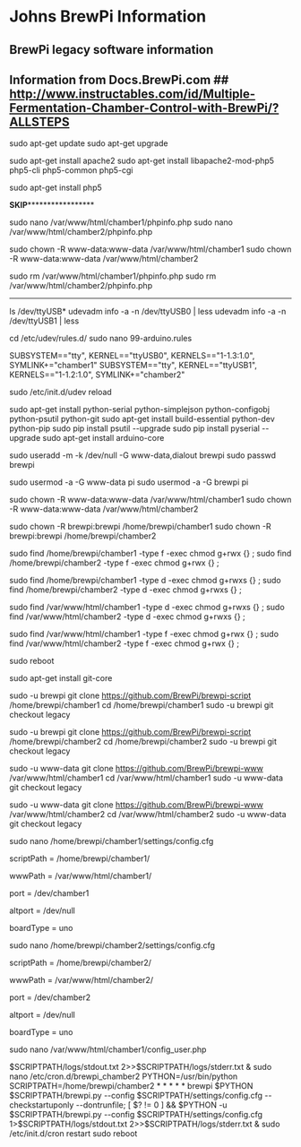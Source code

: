 # Johns BrewPi Information
## BrewPi legacy software information
## Information from Docs.BrewPi.com  ## http://www.instructables.com/id/Multiple-Fermentation-Chamber-Control-with-BrewPi/?ALLSTEPS


sudo apt-get update
sudo apt-get upgrade

sudo apt-get install apache2
sudo apt-get install libapache2-mod-php5 php5-cli php5-common php5-cgi

sudo apt-get install php5


************SKIP*****************************

sudo nano /var/www/html/chamber1/phpinfo.php
sudo nano /var/www/html/chamber2/phpinfo.php

<?php
phpinfo();
?>

sudo chown -R www-data:www-data /var/www/html/chamber1
sudo chown -R www-data:www-data /var/www/html/chamber2

sudo rm /var/www/html/chamber1/phpinfo.php
sudo rm /var/www/html/chamber2/phpinfo.php

***********************************************

ls /dev/ttyUSB*
udevadm info -a -n /dev/ttyUSB0 | less
udevadm info -a -n /dev/ttyUSB1 | less


cd /etc/udev/rules.d/
sudo nano 99-arduino.rules


SUBSYSTEM=="tty", KERNEL=="ttyUSB0", KERNELS=="1-1.3:1.0", SYMLINK+="chamber1"
SUBSYSTEM=="tty", KERNEL=="ttyUSB1", KERNELS=="1-1.2:1.0", SYMLINK+="chamber2"

sudo /etc/init.d/udev reload


sudo apt-get install python-serial python-simplejson python-configobj python-psutil python-git
sudo apt-get install build-essential python-dev python-pip
sudo pip install psutil --upgrade
sudo pip install pyserial --upgrade
sudo apt-get install arduino-core

sudo useradd -m -k /dev/null -G www-data,dialout brewpi
sudo passwd brewpi

sudo usermod -a -G www-data pi
sudo usermod -a -G brewpi pi


sudo chown -R www-data:www-data /var/www/html/chamber1
sudo chown -R www-data:www-data /var/www/html/chamber2

sudo chown -R brewpi:brewpi /home/brewpi/chamber1
sudo chown -R brewpi:brewpi /home/brewpi/chamber2

sudo find /home/brewpi/chamber1 -type f -exec chmod g+rwx {} \;
sudo find /home/brewpi/chamber2 -type f -exec chmod g+rwx {} \;

sudo find /home/brewpi/chamber1 -type d -exec chmod g+rwxs {} \;
sudo find /home/brewpi/chamber2 -type d -exec chmod g+rwxs {} \;

sudo find /var/www/html/chamber1 -type d -exec chmod g+rwxs {} \;
sudo find /var/www/html/chamber2 -type d -exec chmod g+rwxs {} \;

sudo find /var/www/html/chamber1 -type f -exec chmod g+rwx {} \;
sudo find /var/www/html/chamber2 -type f -exec chmod g+rwx {} \;

sudo reboot



sudo apt-get install git-core


sudo -u brewpi git clone https://github.com/BrewPi/brewpi-script /home/brewpi/chamber1
cd /home/brewpi/chamber1
sudo -u brewpi git checkout legacy



sudo -u brewpi git clone https://github.com/BrewPi/brewpi-script /home/brewpi/chamber2
cd /home/brewpi/chamber2
sudo -u brewpi git checkout legacy



sudo -u www-data git clone https://github.com/BrewPi/brewpi-www /var/www/html/chamber1
cd /var/www/html/chamber1
sudo -u www-data git checkout legacy



sudo -u www-data git clone https://github.com/BrewPi/brewpi-www /var/www/html/chamber2
cd /var/www/html/chamber2
sudo -u www-data git checkout legacy



sudo nano /home/brewpi/chamber1/settings/config.cfg

scriptPath = /home/brewpi/chamber1/

wwwPath = /var/www/html/chamber1/

port = /dev/chamber1

altport = /dev/null

boardType = uno




sudo nano /home/brewpi/chamber2/settings/config.cfg

scriptPath = /home/brewpi/chamber2/

wwwPath = /var/www/html/chamber2/

port = /dev/chamber2

altport = /dev/null

boardType = uno


sudo nano /var/www/html/chamber1/config_user.php


<?php
        // The default settings in config.php are overruled by the settings in config_user.php
        // To use custom settings, copy this file to config_user.php and make your changes in config_user.php
        // do not add a php closing tag, because newlines after closing tag might be included in the html

        // Do not include a trailing slash on the path
        $scriptPath = '/home/brewpi/chamber1';




sudo nano /var/www/html/chamber2/config_user.php


<?php
        // The default settings in config.php are overruled by the settings in config_user.php
        // To use custom settings, copy this file to config_user.php and make your changes in config_user.php
        // do not add a php closing tag, because newlines after closing tag might be included in the html

        // Do not include a trailing slash on the path
        $scriptPath = '/home/brewpi/chamber2';







sudo nano /etc/cron.d/brewpi_chamber1


PYTHON=/usr/bin/python
SCRIPTPATH=/home/brewpi/chamber1

* * * * * brewpi $PYTHON $SCRIPTPATH/brewpi.py --config $SCRIPTPATH/settings/config.cfg --checkstartuponly --dontrunfile; [ $? != 0 ] && $PYTHON -u $SCRIPTPATH/brewpi.py --config $SCRIPTPATH/settings/config.cfg 1>$SCRIPTPATH/logs/stdout.txt 2>>$SCRIPTPATH/logs/stderr.txt &




sudo nano /etc/cron.d/brewpi_chamber2

PYTHON=/usr/bin/python
SCRIPTPATH=/home/brewpi/chamber2

* * * * * brewpi $PYTHON $SCRIPTPATH/brewpi.py --config $SCRIPTPATH/settings/config.cfg --checkstartuponly --dontrunfile; [ $? != 0 ] && $PYTHON -u $SCRIPTPATH/brewpi.py --config $SCRIPTPATH/settings/config.cfg 1>$SCRIPTPATH/logs/stdout.txt 2>>$SCRIPTPATH/logs/stderr.txt &

sudo /etc/init.d/cron restart

sudo reboot





